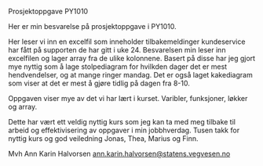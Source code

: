 Prosjektoppgave PY1010

Her er min besvarelse på prosjektoppgave i PY1010. 

Her leser vi inn en excelfil som inneholder tilbakemeldinger kundeservice har fått på supporten de har gitt i uke 24.
Besvarelsen min leser inn excelfilen og lager array fra de ulike kolonnene. Basert på disse har jeg gjort mye nyttig som å lage stolpediagram for hvilkden dager det er mest hendvendelser, og at mange ringer mandag. Det er også laget kakediagram som viser at det er mest å gjøre tidlig på dagen fra 8-10. 

Oppgaven viser mye av det vi har lært i kurset. Varibler, funksjoner, løkker og array. 

Dette har vært ett veldig nyttig kurs som jeg kan ta med meg tilbake til arbeid og effektivisering av oppgaver i min jobbhverdag. 
Tusen takk for nyttig kurs og god veiledning Jonas, Thea, Marius og Finn.

Mvh Ann Karin Halvorsen
ann.karin.halvorsen@statens.vegvesen.no
